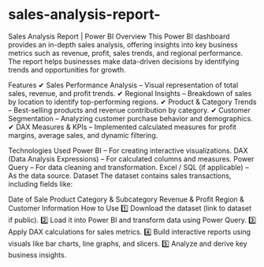 # sales-analysis-report-

Sales Analysis Report | Power BI
Overview
This Power BI dashboard provides an in-depth sales analysis, offering insights into key business metrics such as revenue, profit, sales trends, and regional performance. The report helps businesses make data-driven decisions by identifying trends and opportunities for growth.

Features
✔ Sales Performance Analysis – Visual representation of total sales, revenue, and profit trends.
✔ Regional Insights – Breakdown of sales by location to identify top-performing regions.
✔ Product & Category Trends – Best-selling products and revenue contribution by category.
✔ Customer Segmentation – Analyzing customer purchase behavior and demographics.
✔ DAX Measures & KPIs – Implemented calculated measures for profit margins, average sales, and dynamic filtering.

Technologies Used
Power BI – For creating interactive visualizations.
DAX (Data Analysis Expressions) – For calculated columns and measures.
Power Query – For data cleaning and transformation.
Excel / SQL (if applicable) – As the data source.
Dataset
The dataset contains sales transactions, including fields like:

Date of Sale
Product Category & Subcategory
Revenue & Profit
Region & Customer Information
How to Use
1️⃣ Download the dataset (link to dataset if public).
2️⃣ Load it into Power BI and transform data using Power Query.
3️⃣ Apply DAX calculations for sales metrics.
4️⃣ Build interactive reports using visuals like bar charts, line graphs, and slicers.
5️⃣ Analyze and derive key business insights.

